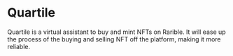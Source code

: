 # **Quartile**

Quartile is a virtual assistant to buy and mint NFTs on Rarible. It will ease up the process of the buying and selling NFT off the platform, making it more reliable.